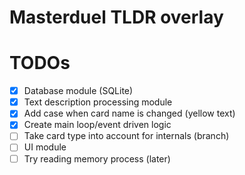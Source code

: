 # Masterduel TLDR overlay

# TODOs
- [x] Database module (SQLite)
- [X] Text description processing module
- [x] Add case when card name is changed (yellow text)
- [x] Create main loop/event driven logic
- [ ] Take card type into account for internals (branch)
- [ ] UI module
- [ ] Try reading memory process (later)